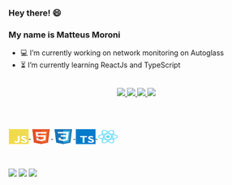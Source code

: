 ### Hey there! 😄
### My name is Matteus Moroni

- 💻 I’m currently working on network monitoring on Autoglass
- ⏳ I’m currently learning ReactJs and TypeScript
<br>
<div align="center">
  <a href="https://github.com/MatteusMoroni">
    <img height="180em" src="https://github-profile-summary-cards.vercel.app/api/cards/repos-per-language?username=MatteusMoroni&theme=dracula"/> 
    <img height="180em" src="https://github-profile-summary-cards.vercel.app/api/cards/most-commit-language?username=MatteusMoroni&theme=dracula"/>
  <img height="180em" src="https://github-profile-summary-cards.vercel.app/api/cards/stats?username=vn7n24fzkq&theme=dracula"/>
  <img height="200em" src="https://github-profile-summary-cards.vercel.app/api/cards/profile-details?username=MatteusMoroni&theme=dracula"/>
    
    
![]()

</div>
  

  
  <div style="display: inline_block"><br>
  <img align="center" alt="matt-Js" height="30" width="40" src="https://raw.githubusercontent.com/devicons/devicon/master/icons/javascript/javascript-plain.svg">
  <img align="center" alt="matt-HTML" height="30" width="40" src="https://raw.githubusercontent.com/devicons/devicon/master/icons/html5/html5-original.svg">
  <img align="center" alt="matt-CSS" height="30" width="40" src="https://raw.githubusercontent.com/devicons/devicon/master/icons/css3/css3-original.svg">
  <img align="center" alt="matt-Ts" height="30" width="40" src="https://raw.githubusercontent.com/devicons/devicon/master/icons/typescript/typescript-plain.svg">
  <img align="center" alt="matt-React" height="30" width="40" src="https://raw.githubusercontent.com/devicons/devicon/master/icons/react/react-original.svg">
 
   </div>
  <br>
  <br>
  <div> 

  <a href="https://www.instagram.com/matteussmoroni/" target="_blank"><img src="https://img.shields.io/badge/-Instagram-%23E4405F?style=for-the-badge&logo=instagram&logoColor=white" target="_blank"></a>
  <a href = "mailto:matteusud18@gmail.com"><img src="https://img.shields.io/badge/-Gmail-%23333?style=for-the-badge&logo=gmail&logoColor=white" target="_blank"></a>
  <a href="https://www.linkedin.com/in/matteus-moroni-65a4a5140/" target="_blank"><img src="https://img.shields.io/badge/-LinkedIn-%230077B5?style=for-the-badge&logo=linkedin&logoColor=white" target="_blank"></a> 
  </div>
<!--
**MatteusMoroni/MatteusMoroni** is a ✨ _special_ ✨ repository because its `README.md` (this file) appears on your GitHub profile.

Here are some ideas to get you started:

- 🔭 I’m currently working on ...
- 🌱 I’m currently learning ...
- 👯 I’m looking to collaborate on ...
- 🤔 I’m looking for help with ...
- 💬 Ask me about ...
- 📫 How to reach me: ...
- 😄 Pronouns: ...
- ⚡ Fun fact: ...
-->
